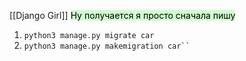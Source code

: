 [[Django Girl]]
<mark style="background: #BBFABBA6;">Ну получается я просто сначала пишу </mark>


1) `python3 manage.py migrate car`
2) `python3 manage.py makemigration car``
`